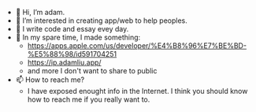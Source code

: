 - 👋 Hi, I’m adam.
- 👀 I’m interested in creating app/web to help peoples.
- 🌱 I write code and essay evey day.
- 💞️ In my spare time, I made something:
  -  https://apps.apple.com/us/developer/%E4%B8%96%E7%BE%BD-%E5%88%98/id591704251
  -  https://ip.adamliu.app/
  -  and more I don't want to share to public
- 📫 How to reach me? 
  - I have exposed enought info in the Internet. I think you should know how to reach me if you really want to.

<!---
adam0x01/adam0x01 is a ✨ special ✨ repository because its `README.md` (this file) appears on your GitHub profile.
You can click the Preview link to take a look at your changes.
--->
